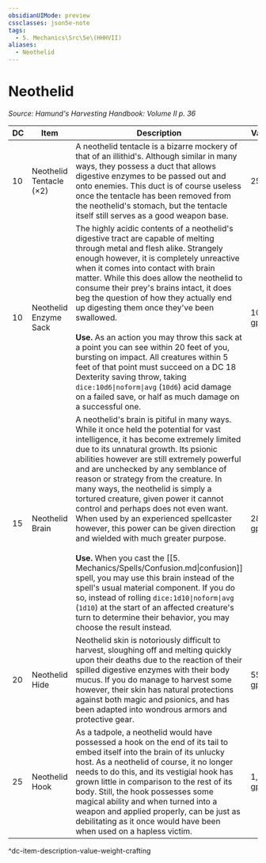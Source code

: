 ```yaml
---
obsidianUIMode: preview
cssclasses: json5e-note
tags:
  - 5. Mechanics\Src\5e\(HHHVII)
aliases:
  - Neothelid
---
```

# Neothelid
*Source: Hamund's Harvesting Handbook: Volume II p. 36* 

| DC | Item | Description | Value | Weight | Crafting |
|----|------|-------------|-------|--------|----------|
| 10 | Neothelid Tentacle (×2) | A neothelid tentacle is a bizarre mockery of that of an illithid's. Although similar in many ways, they possess a duct that allows digestive enzymes to be passed out and onto enemies. This duct is of course useless once the tentacle has been removed from the neothelid's stomach, but the tentacle itself still serves as a good weapon base. | 25 gp | 20 lb | [[5. Mechanics/Items/2 Weapon.md\|+2 Whip]] |
| 10 | Neothelid Enzyme Sack | The highly acidic contents of a neothelid's digestive tract are capable of melting through metal and flesh alike. Strangely enough however, it is completely unreactive when it comes into contact with brain matter. While this does allow the neothelid to consume their prey's brains intact, it does beg the question of how they actually end up digesting them once they've been swallowed.<br /><br />**Use.** As an action you may throw this sack at a point you can see within 20 feet of you, bursting on impact. All creatures within 5 feet of that point must succeed on a DC 18 Dexterity saving throw, taking `dice:10d6\|noform\|avg` (`10d6`) acid damage on a failed save, or half as much damage on a successful one. | 100 gp | 12 lb | — |
| 15 | Neothelid Brain | A neothelid's brain is pitiful in many ways. While it once held the potential for vast intelligence, it has become extremely limited due to its unnatural growth. Its psionic abilities however are still extremely powerful and are unchecked by any semblance of reason or strategy from the creature. In many ways, the neothelid is simply a tortured creature, given power it cannot control and perhaps does not even want. When used by an experienced spellcaster however, this power can be given direction and wielded with much greater purpose.<br /><br />**Use.** When you cast the [[5. Mechanics/Spells/Confusion.md\|confusion]] spell, you may use this brain instead of the spell's usual material component. If you do so, instead of rolling `dice:1d10\|noform\|avg` (`1d10`) at the start of an affected creature's turn to determine their behavior, you may choose the result instead. | 285 gp | 18 lb | — |
| 20 | Neothelid Hide | Neothelid skin is notoriously difficult to harvest, sloughing off and melting quickly upon their deaths due to the reaction of their spilled digestive enzymes with their body mucus. If you do manage to harvest some however, their skin has natural protections against both magic and psionics, and has been adapted into wondrous armors and protective gear. | 555 gp | 30 lb | [[5. Mechanics/Items/Doublet Of Psionic Protection (HHHVII).md\|Doublet of Psionic Protection]] |
| 25 | Neothelid Hook | As a tadpole, a neothelid would have possessed a hook on the end of its tail to embed itself into the brain of its unlucky host. As a neothelid of course, it no longer needs to do this, and its vestigial hook has grown little in comparison to the rest of its body. Still, the hook possesses some magical ability and when turned into a weapon and applied properly, can be just as debilitating as it once would have been when used on a hapless victim. | 1,750 gp | 18 lb | Mind Hook |
^dc-item-description-value-weight-crafting
